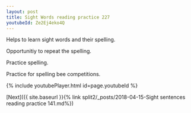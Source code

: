 ```yaml
---
layout: post
title: Sight Words reading practice 227
youtubeId: Ze2Ej4eko4Q
---
```

 
 
Helps to learn sight words and their spelling.

Opportunitiy to repeat the spelling. 

Practice spelling. 
 
Practice for spelling bee competitions. 
 
{% include youtubePlayer.html id=page.youtubeId %}
 
 

[Next]({{ site.baseurl }}{% link  split2/_posts/2018-04-15-Sight sentences reading practice 141.md%})
 
